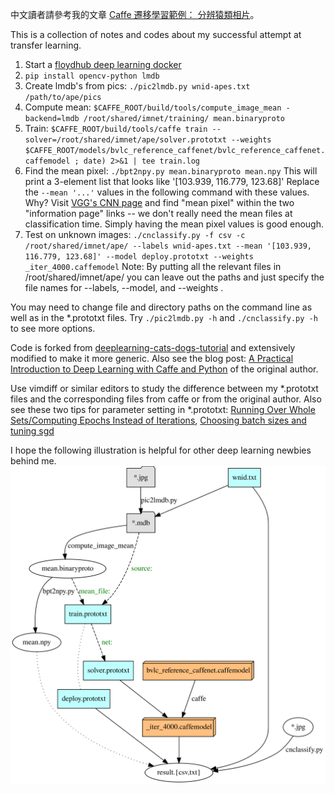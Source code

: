 中文讀者請參考我的文章 [Caffe 遷移學習範例： 分辨猿類相片](https://newtoypia.blogspot.tw/2017/09/caffe-transfer-learning.html)。

This is a collection of notes and codes about my successful attempt at transfer learning.

1. Start a [floydhub deep learning docker](https://github.com/floydhub/dl-docker)
2. ```pip install opencv-python lmdb```
3. Create lmdb's from pics: ```./pic2lmdb.py wnid-apes.txt /path/to/ape/pics```
4. Compute mean: ```$CAFFE_ROOT/build/tools/compute_image_mean -backend=lmdb /root/shared/imnet/training/ mean.binaryproto```
5. Train: ```$CAFFE_ROOT/build/tools/caffe train --solver=/root/shared/imnet/ape/solver.prototxt --weights $CAFFE_ROOT/models/bvlc_reference_caffenet/bvlc_reference_caffenet.caffemodel ; date) 2>&1 | tee train.log```
6. Find the mean pixel: ```./bpt2npy.py mean.binaryproto mean.npy```
   This will print a 3-element list that looks like '[103.939, 116.779, 123.68]'
   Replace the ```--mean '...'``` values in the following command with these values.
   Why? Visit [VGG's CNN page](http://www.robots.ox.ac.uk/~vgg/research/very_deep/)
   and find "mean pixel" within the two "information page" links --
   we don't really need the mean files at classification time.
   Simply having the mean pixel values is good enough.
7. Test on unknown images: ```./cnclassify.py -f csv -c /root/shared/imnet/ape/
   --labels wnid-apes.txt --mean '[103.939, 116.779, 123.68]' --model deploy.prototxt
   --weights _iter_4000.caffemodel```
   Note: By putting all the relevant files in /root/shared/imnet/ape/
   you can leave out the paths and just specify the file names
   for --labels, --model, and --weights .

You may need to change file and directory paths on the
command line as well as in the *.prototxt files.
Try ```./pic2lmdb.py -h``` and ```./cnclassify.py -h```
to see more options.

Code is forked from [deeplearning-cats-dogs-tutorial](https://github.com/adilmoujahid/deeplearning-cats-dogs-tutorial)
and extensively modified to make it more generic.
Also see the blog post: [A Practical Introduction to Deep Learning
with Caffe and Python](http://adilmoujahid.com/posts/2016/06/introduction-deep-learning-python-caffe/)
of the original author.

Use vimdiff or similar editors to study the difference
between my *.prototxt files and the corresponding
files from caffe or from the original author.
Also see these two tips for parameter setting in *.prototxt:
[Running Over Whole Sets/Computing Epochs Instead of Iterations](https://github.com/BVLC/caffe/issues/1094),
[Choosing batch sizes and tuning sgd](https://github.com/BVLC/caffe/issues/218)

I hope the following illustration is helpful for other
deep learning newbies behind me.
![files needed in the process of caffe transfer learning](tlprocess.svg)

